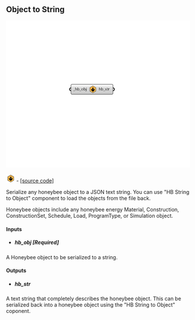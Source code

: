 ## Object to String

![](../../images/components/Object_to_String.png)

![](../../images/icons/Object_to_String.png) - [[source code]](https://github.com/ladybug-tools/honeybee-grasshopper-core/blob/master/honeybee_grasshopper_core/src//HB%20Object%20to%20String.py)


Serialize any honeybee object to a JSON text string. You can use "HB String to Object" component to load the objects from the file back. 

Honeybee objects include any honeybee energy Material, Construction, ConstructionSet, Schedule, Load, ProgramType, or Simulation object. 



#### Inputs
* ##### hb_obj [Required]
A Honeybee object to be serialized to a string. 

#### Outputs
* ##### hb_str
A text string that completely describes the honeybee object. This can be serialized back into a honeybee object using the "HB String to Object" coponent. 
